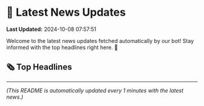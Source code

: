 # 📰 Latest News Updates
**Last Updated:** 2024-10-08 07:57:51

Welcome to the latest news updates fetched automatically by our bot! Stay informed with the top headlines right here. 🚀

## 🗞️ Top Headlines

---
*(This README is automatically updated every 1 minutes with the latest news.)*
